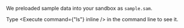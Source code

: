 <script>
import Execute from "$components/Execute.svelte";
</script>

We preloaded sample data into your sandbox as `sample.sam`.

Type <Execute command={"ls"} inline /> in the command line to see it.
